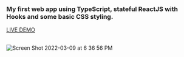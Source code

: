 <h3>My first web app using TypeScript, stateful ReactJS with Hooks and some basic CSS styling.</h3>
<a href="https://timer9.netlify.app">LIVE DEMO</a>
<br><br>

![Screen Shot 2022-03-09 at 6 36 56 PM](https://user-images.githubusercontent.com/28878478/157557816-983bffb4-90fa-4e64-a611-213ec8cdb4be.png)

